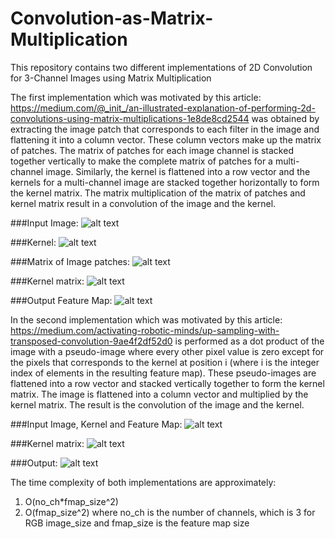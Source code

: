 # Convolution-as-Matrix-Multiplication
This repository contains two different implementations of 2D Convolution for 3-Channel Images using Matrix Multiplication

The first implementation which was motivated by this article: https://medium.com/@_init_/an-illustrated-explanation-of-performing-2d-convolutions-using-matrix-multiplications-1e8de8cd2544 was obtained by extracting the image patch that corresponds to each filter in the image and flattening it into a column vector. These column vectors make up the matrix of patches. The matrix of patches for each image channel is stacked together vertically to make the complete matrix of patches for a multi-channel image. Similarly, the kernel is flattened into a row vector and the kernels for a multi-channel image are stacked together horizontally to form the kernel matrix. The matrix multiplication of the matrix of patches and kernel matrix result in a convolution of the image and the kernel.

###Input Image:
![alt text](https://miro.medium.com/max/689/1*uG5ynNDZ_fIgqeOmMWfVOg.png)

###Kernel:
![alt text](https://miro.medium.com/max/703/1*6BCkabBx8CwDcNg9XMMeFw.png)

###Matrix of Image patches:
![alt text](https://miro.medium.com/max/352/1*vR0BcI7_Z2LKV4I2uwC6KA.png)

###Kernel matrix:
![alt text](https://miro.medium.com/max/466/1*ik6Vih-NQa-M1z0djNjJLw.png)

###Output Feature Map:
![alt text](https://miro.medium.com/max/624/1*1MdxJcp8w4gS2ijdW6t_0g.png)

In the second implementation which was motivated by this article: https://medium.com/activating-robotic-minds/up-sampling-with-transposed-convolution-9ae4f2df52d0 is performed as a dot product of the image with a pseudo-image where every other pixel value is zero except for the pixels that corresponds to the kernel at position i (where i is the integer index of elements in the resulting feature map). These pseudo-images are flattened into a row vector and stacked vertically together to form the kernel matrix. The image is flattened into a column vector and multiplied by the kernel matrix. The result is the convolution of the image and the kernel.

###Input Image, Kernel and Feature Map:
![alt text](https://miro.medium.com/max/909/1*NoXQbZqPnxSnjdAwo93XcQ.png)

###Kernel matrix:
![alt text](https://miro.medium.com/max/901/1*LKnTr_0k409vOjgj2h4-vg.png)

###Output:
![alt text](https://miro.medium.com/max/1200/1*ql2ZxrS_h8D7KHNCrGndug.png)

The time complexity of both implementations are approximately:
1. O(no_ch*fmap_size^2)
2. O(fmap_size^2)
where no_ch is the number of channels, which is 3 for RGB image_size and fmap_size is the feature map size
